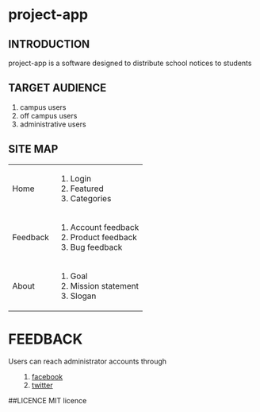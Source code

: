 # project-app
## INTRODUCTION
project-app is a software designed to distribute school notices to students

## TARGET AUDIENCE
<ol>
    <li>campus users</li>
    <li>off campus users</li>
    <li>administrative users</li>
</ol>

## SITE MAP
<table>
    <tr>
        <td>Home</td>
        <td>
            <ol>
                <li>Login</li>
                <li>Featured</li>
                <li>Categories</li>
            </ol>
        </td>
    </tr>
    <tr>
        <td>Feedback</td>
        <td>
            <ol>
                <li>Account feedback</li>
                <li>Product feedback</li>
                <li>Bug feedback</li>
            </ol>
        </td>
    </tr>
    <tr>
        <td>About</td>
        <td>
            <ol>
                <li>Goal</li>
                <li>Mission statement</li>
                <li>Slogan</li>
            </ol>
        </td>
    </tr>
</table>

# FEEDBACK
Users can reach administrator accounts through 
    <ul>
        <ol>
            <li><a href href="http://facebook.com/silas.dopelimitlesity">facebook</a> 
            <li><a href="twitter.com/greatsilas23">twitter</a></li>
        </ol>
    </ul>

##LICENCE
MIT licence